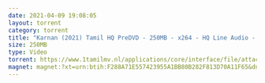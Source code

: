 ```yaml
---
date: 2021-04-09 19:08:05
layout: torrent
category: torrent
title: "Karnan (2021) Tamil HQ PreDVD - 250MB - x264 - HQ Line Audio - MP3 :"
size: 250MB
type: Video
torrent: https://www.1tamilmv.nl/applications/core/interface/file/attachment.php?id=75421
magnet: magnet:?xt=urn:btih:F288A71E557423955A1BB80B282F813D70A11F65&dn=www.1TamilMV.nl%20-%20Karnan%20%282021%29%20Tamil%20HQ%20PreDVD%20-%20250MB%20-%20x264%20-%20HQ%20Line%20Aud.mkv&tr=udp%3a%2f%2fp4p.arenabg.com%3a1337%2fannounce&tr=http%3a%2f%2fpow7.com%3a80%2fannounce&tr=udp%3a%2f%2ftracker.tiny-vps.com%3a6969%2fannounce&tr=http%3a%2f%2ftracker2.itzmx.com%3a6961%2fannounce&tr=udp%3a%2f%2f151.80.120.114%3a2710%2fannounce&tr=udp%3a%2f%2f9.rarbg.com%3a2820%2fannounce&tr=udp%3a%2f%2f9.rarbg.to%3a2830%2fannounce&tr=udp%3a%2f%2fopen.stealth.si%3a80%2fannounce&tr=udp%3a%2f%2ftracker.leechers-paradise.org%3a6969%2fannounce&tr=udp%3a%2f%2ftracker.opentrackr.org%3a1337%2fannounce&tr=http%3a%2f%2ft.nyaatracker.com%3a80%2fannounce
---
```

